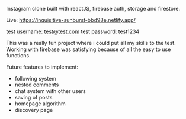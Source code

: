 Instagram clone built with reactJS, firebase auth, storage and firestore. 

Live: https://inquisitive-sunburst-bbd98e.netlify.app/

test username: test@test.com
test password: test1234

This was a really fun project where i could put all my skills to the test. Working with firebase was satisfying because of all the easy to use functions. 

Future features to implement:
- following system
- nested comments
- chat system with other users
- saving of posts
- homepage algorithm
- discovery page
